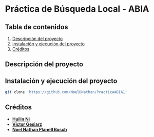 # Práctica de Búsqueda Local - ABIA


## Tabla de contenidos
1. [Descripción del proyecto](https://github.com/NoelDNathan/PracticaABIA1/edit/main/README.md#descripción-del-proyecto)
2. [Instalación y ejecución del proyecto](https://github.com/NoelDNathan/PracticaABIA1/edit/main/README.md#instalación-y-ejecución-del-proyecto)
3. [Créditos](https://github.com/NoelDNathan/PracticaABIA1/edit/main/README.md#Créditos-)

## Descripción del proyecto 


## Instalación y ejecución del proyecto
```bash
git clone 'https://github.com/NoelDNathan/PracticaABIA1' 
```

## Créditos
* [**Huilin Ni**](https://github.com/HuilinNi15)
* [**Victor Gesiarz**](https://github.com/VictorGesiarz)
* [**Noel Nathan Planell Bosch**](https://github.com/NoelDNathan)
